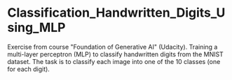 # Classification_Handwritten_Digits_Using_MLP
Exercise from course "Foundation of Generative AI" (Udacity). Training a multi-layer perceptron (MLP) to classify handwritten digits from the MNIST dataset. The task is to classify each image into one of the 10 classes (one for each digit).
